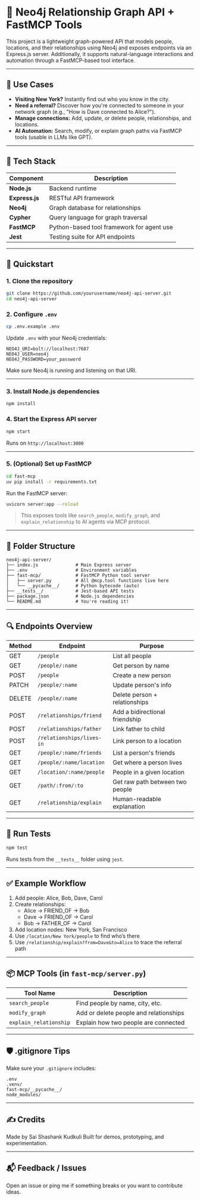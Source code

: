 # 🧭 Neo4j Relationship Graph API + FastMCP Tools

This project is a lightweight graph-powered API that models people, locations, and their relationships using Neo4j and exposes endpoints via an Express.js server. Additionally, it supports natural-language interactions and automation through a FastMCP-based tool interface.

---

## 🧠 Use Cases

- **Visiting New York?** Instantly find out who you know in the city.
- **Need a referral?** Discover how you're connected to someone in your network graph (e.g., "How is Dave connected to Alice?").
- **Manage connections:** Add, update, or delete people, relationships, and locations.
- **AI Automation:** Search, modify, or explain graph paths via FastMCP tools (usable in LLMs like GPT).

---

## 🧱 Tech Stack

| Component     | Description                                 |
|---------------|---------------------------------------------|
| **Node.js**   | Backend runtime                             |
| **Express.js**| RESTful API framework                       |
| **Neo4j**     | Graph database for relationships            |
| **Cypher**    | Query language for graph traversal          |
| **FastMCP**   | Python-based tool framework for agent use   |
| **Jest**      | Testing suite for API endpoints             |

---

## 🚀 Quickstart

### 1. Clone the repository

```bash
git clone https://github.com/yourusername/neo4j-api-server.git
cd neo4j-api-server
```

### 2. Configure `.env`

```bash
cp .env.example .env
```

Update `.env` with your Neo4j credentials:

```dotenv
NEO4J_URI=bolt://localhost:7687
NEO4J_USER=neo4j
NEO4J_PASSWORD=your_password
```

Make sure Neo4j is running and listening on that URI.

---

### 3. Install Node.js dependencies

```bash
npm install
```

### 4. Start the Express API server

```bash
npm start
```

Runs on `http://localhost:3000`

---

### 5. (Optional) Set up FastMCP

```bash
cd fast-mcp
uv pip install -r requirements.txt
```

Run the FastMCP server:

```bash
uvicorn server:app --reload
```

> This exposes tools like `search_people`, `modify_graph`, and `explain_relationship` to AI agents via MCP protocol.

---

## 📂 Folder Structure

```
neo4j-api-server/
├── index.js              # Main Express server
├── .env                  # Environment variables
├── fast-mcp/             # FastMCP Python tool server
│   ├── server.py         # All @mcp.tool functions live here
│   └── __pycache__/      # Python bytecode (auto)
├── __tests__/            # Jest-based API tests
├── package.json          # Node.js dependencies
└── README.md             # You're reading it!
```

---

## 🔍 Endpoints Overview

| Method | Endpoint                         | Purpose                          |
|--------|----------------------------------|----------------------------------|
| GET    | `/people`                        | List all people                  |
| GET    | `/people/:name`                  | Get person by name               |
| POST   | `/people`                        | Create a new person              |
| PATCH  | `/people/:name`                  | Update person's info             |
| DELETE | `/people/:name`                  | Delete person + relationships    |
| POST   | `/relationships/friend`          | Add a bidirectional friendship   |
| POST   | `/relationships/father`          | Link father to child             |
| POST   | `/relationships/lives-in`        | Link person to a location        |
| GET    | `/people/:name/friends`          | List a person's friends          |
| GET    | `/people/:name/location`         | Get where a person lives         |
| GET    | `/location/:name/people`         | People in a given location       |
| GET    | `/path/:from/:to`                | Get raw path between two people  |
| GET    | `/relationship/explain`          | Human-readable explanation       |

---

## 🧪 Run Tests

```bash
npm test
```

Runs tests from the `__tests__` folder using `jest`.

---

## ✅ Example Workflow

1. Add people: Alice, Bob, Dave, Carol
2. Create relationships:
   - Alice → FRIEND_OF → Bob
   - Dave → FRIEND_OF → Carol
   - Bob → FATHER_OF → Carol
3. Add location nodes: New York, San Francisco
4. Use `/location/New York/people` to find who’s there
5. Use `/relationship/explain?from=Dave&to=Alice` to trace the referral path

---

## 📦 MCP Tools (in `fast-mcp/server.py`)

| Tool Name               | Description                                |
|------------------------|--------------------------------------------|
| `search_people`        | Find people by name, city, etc.            |
| `modify_graph`         | Add or delete people and relationships     |
| `explain_relationship` | Explain how two people are connected       |

---

## 🛡️ .gitignore Tips

Make sure your `.gitignore` includes:

```
.env
.venv/
fast-mcp/__pycache__/
node_modules/
```

---

## ✍️ Credits

Made by Sai Shashank Kudkuli 
Built for demos, prototyping, and experimentation.

---

## 📬 Feedback / Issues

Open an issue or ping me if something breaks or you want to contribute ideas.